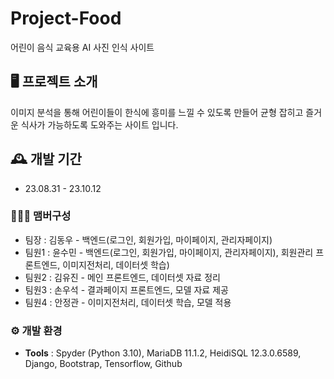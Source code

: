 # Project-Food
어린이 음식 교육용 AI 사진 인식 사이트 


## 🖥️ 프로젝트 소개
이미지 분석을 통해 어린이들이 한식에 흥미를 느낄 수 있도록 만들어 
균형 잡히고 즐거운 식사가 가능하도록 도와주는 사이트 입니다.
<br>

## 🕰️ 개발 기간
* 23.08.31 - 23.10.12

### 🧑‍🤝‍🧑 맴버구성
 - 팀장  : 김동우 - 백엔드(로그인, 회원가입, 마이페이지, 관리자페이지)
 - 팀원1 : 윤수민 - 백엔드(로그인, 회원가입, 마이페이지, 관리자페이지), 회원관리 프론트엔드,
                         이미지전처리, 데이터셋 학습)
 - 팀원2 : 김유진 - 메인 프론트엔드, 데이터셋 자료 정리
 - 팀원3 : 손우석 - 결과페이지 프론트엔드, 모델 자료 제공
 - 팀원4 : 안정관 - 이미지전처리, 데이터셋 학습, 모델 적용


### ⚙️ 개발 환경

- **Tools** : Spyder (Python 3.10), MariaDB 11.1.2, HeidiSQL 12.3.0.6589, Django, Bootstrap, Tensorflow, Github

